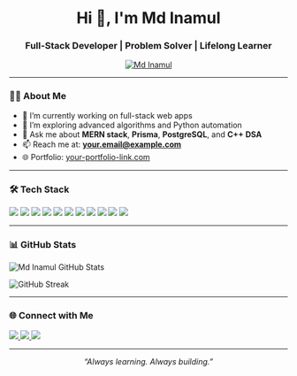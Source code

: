 <h1 align="center">Hi 👋, I'm Md Inamul</h1>
<h3 align="center">Full-Stack Developer | Problem Solver | Lifelong Learner</h3>

<p align="center">
  <a href="https://github.com/your-github-username">
    <img src="https://komarev.com/ghpvc/?username=your-github-username&label=Profile%20views&color=0e75b6&style=flat" alt="Md Inamul" />
  </a>
</p>

---

### 👨‍💻 About Me

- 🔭 I’m currently working on full-stack web apps  
- 🌱 I’m exploring advanced algorithms and Python automation  
- 💬 Ask me about **MERN stack**, **Prisma**, **PostgreSQL**, and **C++ DSA**  
- 📫 Reach me at: **your.email@example.com**  
- 🌐 Portfolio: [your-portfolio-link.com](https://your-portfolio-link.com)

---

### 🛠️ Tech Stack

<p>
  <img src="https://img.shields.io/badge/React-61DAFB?style=flat-square&logo=react&logoColor=black" />
  <img src="https://img.shields.io/badge/Next.js-000000?style=flat-square&logo=nextdotjs&logoColor=white" />
  <img src="https://img.shields.io/badge/Node.js-339933?style=flat-square&logo=nodedotjs&logoColor=white" />
  <img src="https://img.shields.io/badge/Express.js-000000?style=flat-square&logo=express&logoColor=white" />
  <img src="https://img.shields.io/badge/Prisma-2D3748?style=flat-square&logo=prisma&logoColor=white" />
  <img src="https://img.shields.io/badge/PostgreSQL-336791?style=flat-square&logo=postgresql&logoColor=white" />
  <img src="https://img.shields.io/badge/MongoDB-4EA94B?style=flat-square&logo=mongodb&logoColor=white" />
  <img src="https://img.shields.io/badge/Tailwind-38B2AC?style=flat-square&logo=tailwind-css&logoColor=white" />
  <img src="https://img.shields.io/badge/C++-00599C?style=flat-square&logo=cplusplus&logoColor=white" />
  <img src="https://img.shields.io/badge/Python-3776AB?style=flat-square&logo=python&logoColor=white" />
  <img src="https://img.shields.io/badge/Git-F05032?style=flat-square&logo=git&logoColor=white" />
</p>

---

### 📊 GitHub Stats

<p align="left">
  <img src="https://github-readme-stats.vercel.app/api?username=your-github-username&show_icons=true&theme=radical" alt="Md Inamul GitHub Stats" />
</p>

<p align="left">
  <img src="https://streak-stats.demolab.com?user=your-github-username&theme=radical&hide_border=true" alt="GitHub Streak" />
</p>

---

### 🌐 Connect with Me

<p>
  <a href="https://www.linkedin.com/in/md-inamul-201665256/">
    <img src="https://img.shields.io/badge/LinkedIn-blue?style=flat-square&logo=linkedin&logoColor=white" />
  </a>
  <a href="mailto:your.email@example.com">
    <img src="https://img.shields.io/badge/Gmail-D14836?style=flat-square&logo=gmail&logoColor=white" />
  </a>
  <a href="https://your-portfolio-link.com">
    <img src="https://img.shields.io/badge/Portfolio-121212?style=flat-square&logo=vercel&logoColor=white" />
  </a>
</p>

---

<p align="center"><i>“Always learning. Always building.”</i></p>
